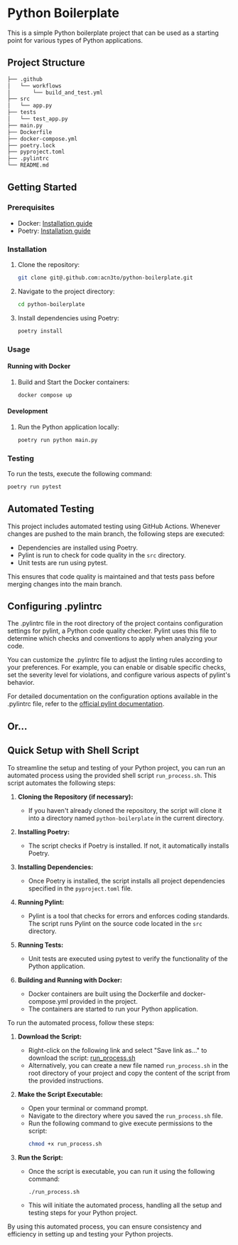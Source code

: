 # Python Boilerplate

This is a simple Python boilerplate project that can be used as a starting point for various types of Python applications.

## Project Structure

```bash
├── .github
│   └── workflows
│       └── build_and_test.yml
├── src
│   └── app.py
├── tests
│   └── test_app.py
├── main.py
├── Dockerfile
├── docker-compose.yml
├── poetry.lock
├── pyproject.toml
├── .pylintrc
└── README.md
```

## Getting Started

### Prerequisites

- Docker: [Installation guide](https://docs.docker.com/get-docker/)
- Poetry: [Installation guide](https://python-poetry.org/docs/#installation)

### Installation

1. Clone the repository:

    ```bash
    git clone git@.github.com:acn3to/python-boilerplate.git
    ```

2. Navigate to the project directory:

    ```bash
    cd python-boilerplate
    ```

3. Install dependencies using Poetry:

    ```bash
    poetry install
    ```

### Usage

#### Running with Docker

1. Build and Start the Docker containers:

    ```bash
    docker compose up
    ```

#### Development

1. Run the Python application locally:

    ```bash
    poetry run python main.py
    ```

### Testing

To run the tests, execute the following command:

```bash
poetry run pytest
```

## Automated Testing

This project includes automated testing using GitHub Actions. Whenever changes are pushed to the main branch, the following steps are executed:

- Dependencies are installed using Poetry.
- Pylint is run to check for code quality in the `src` directory.
- Unit tests are run using pytest.

This ensures that code quality is maintained and that tests pass before merging changes into the main branch.

## Configuring .pylintrc

The .pylintrc file in the root directory of the project contains configuration settings for pylint, a Python code quality checker. Pylint uses this file to determine which checks and conventions to apply when analyzing your code.

You can customize the .pylintrc file to adjust the linting rules according to your preferences. For example, you can enable or disable specific checks, set the severity level for violations, and configure various aspects of pylint's behavior.

For detailed documentation on the configuration options available in the .pylintrc file, refer to the [official pylint documentation](https://pylint.readthedocs.io/en/stable/).

## Or...

## Quick Setup with Shell Script

To streamline the setup and testing of your Python project, you can run an automated process using the provided shell script `run_process.sh`. This script automates the following steps:

1. **Cloning the Repository (if necessary):**
   - If you haven't already cloned the repository, the script will clone it into a directory named `python-boilerplate` in the current directory.

2. **Installing Poetry:**
   - The script checks if Poetry is installed. If not, it automatically installs Poetry.

3. **Installing Dependencies:**
   - Once Poetry is installed, the script installs all project dependencies specified in the `pyproject.toml` file.

4. **Running Pylint:**
   - Pylint is a tool that checks for errors and enforces coding standards. The script runs Pylint on the source code located in the `src` directory.

5. **Running Tests:**
   - Unit tests are executed using pytest to verify the functionality of the Python application.

6. **Building and Running with Docker:**
   - Docker containers are built using the Dockerfile and docker-compose.yml provided in the project.
   - The containers are started to run your Python application.
     
To run the automated process, follow these steps:

1. **Download the Script:**
   - Right-click on the following link and select "Save link as..." to download the script: [run_process.sh](https://raw.githubusercontent.com/acn3to/python-boilerplate/main/run_process.sh?raw=true)
   - Alternatively, you can create a new file named `run_process.sh` in the root directory of your project and copy the content of the script from the provided instructions.

2. **Make the Script Executable:**
   - Open your terminal or command prompt.
   - Navigate to the directory where you saved the `run_process.sh` file.
   - Run the following command to give execute permissions to the script:
     ```bash
     chmod +x run_process.sh
     ```

3. **Run the Script:**
   - Once the script is executable, you can run it using the following command:
     ```bash
     ./run_process.sh
     ```
   - This will initiate the automated process, handling all the setup and testing steps for your Python project.

By using this automated process, you can ensure consistency and efficiency in setting up and testing your Python projects.
